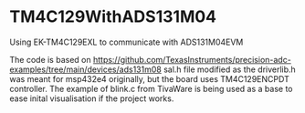 # TM4C129WithADS131M04
Using EK-TM4C129EXL to communicate with ADS131M04EVM

The code is based on https://github.com/TexasInstruments/precision-adc-examples/tree/main/devices/ads131m08
sal.h file modified as the driverlib.h was meant for msp432e4 originally, but the board uses TM4C129ENCPDT controller.
The example of blink.c from TivaWare is being used as a base to ease inital visualisation if the project works.
